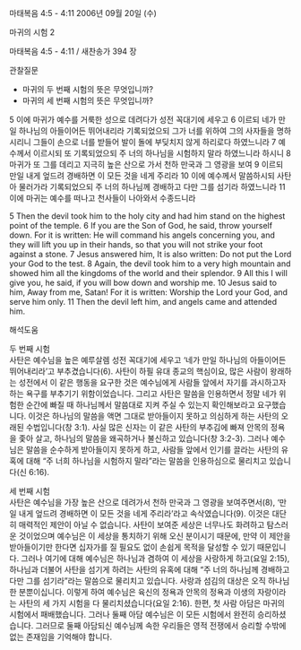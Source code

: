 마태복음 4:5 - 4:11 
2006년 09월 20일 (수)

마귀의 시험 2



마태복음 4:5 - 4:11 / 새찬송가 394 장


관찰질문
- 마귀의 두 번째 시험의 뜻은 무엇입니까?
- 마귀의 세 번째 시험의 뜻은 무엇입니까?

5 이에 마귀가 예수를 거룩한 성으로 데려다가 성전 꼭대기에 세우고 6 이르되 네가 만일 하나님의 아들이어든 뛰어내리라 기록되었으되 그가 너를 위하여 그의 사자들을 명하시리니 그들이 손으로 너를 받들어 발이 돌에 부딪치지 않게 하리로다 하였느니라 7 예수께서 이르시되 또 기록되었으되 주 너의 하나님을 시험하지 말라 하였느니라 하시니 8 마귀가 또 그를 데리고 지극히 높은 산으로 가서 천하 만국과 그 영광을 보여 9 이르되 만일 내게 엎드려 경배하면 이 모든 것을 네게 주리라 10 이에 예수께서 말씀하시되 사탄아 물러가라 기록되었으되 주 너의 하나님께 경배하고 다만 그를 섬기라 하였느니라 11 이에 마귀는 예수를 떠나고 천사들이 나아와서 수종드니라

5  Then the devil took him to the holy city and had him stand on the highest point of the temple. 6  If you are the Son of God, he said, throw yourself down. For it is written: He will command his angels concerning you, and they will lift you up in their hands, so that you will not strike your foot against a stone. 7  Jesus answered him, It is also written: Do not put the Lord your God to the test. 8  Again, the devil took him to a very high mountain and showed him all the kingdoms of the world and their splendor. 9  All this I will give you, he said, if you will bow down and worship me. 10  Jesus said to him, Away from me, Satan! For it is written: Worship the Lord your God, and serve him only. 11  Then the devil left him, and angels came and attended him.

해석도움





두 번째 시험  
사탄은 예수님을 높은 예루살렘 성전 꼭대기에 세우고 ‘네가 만일 하나님의 아들이어든 뛰어내리라’고 부추겼습니다(6). 사탄이 하필 유대 종교의 핵심이요, 많은 사람이 왕래하는 성전에서 이 같은 행동을 요구한 것은 예수님에게 사람들 앞에서 자기를 과시하고자 하는 욕구를 부추기기 위함이었습니다. 그리고 사탄은 말씀을 인용하면서 정말 네가 위험한 순간에 빠질 때 하나님께서 말씀대로 지켜 주실 수 있는지 확인해보라고 요구했습니다. 이것은 하나님의 말씀을 액면 그대로 받아들이지 못하고 의심하게 하는 사탄의 오래된 수법입니다(창 3:1). 사실 많은 신자는 이 같은 사탄의 부추김에 빠져 안목의 정욕을 좇아 살고, 하나님의 말씀을 왜곡하거나 불신하고 있습니다(창 3:2-3). 그러나 예수님은 말씀을 순수하게 받아들이지 못하게 하고, 사람들 앞에서 인기를 끌라는 사탄의 유혹에 대해 “주 너희 하나님을 시험하지 말라”라는 말씀을 인용하심으로 물리치고 있습니다(신 6:16).    

세 번째 시험  
사탄은 예수님을 가장 높은 산으로 데려가서 천하 만국과 그 영광을 보여주면서(8), ‘만일 내게 엎드려 경배하면 이 모든 것을 네게 주리라’라고 속삭였습니다(9). 이것은 대단히 매력적인 제안이 아닐 수 없습니다. 사탄이 보여준 세상은 너무나도 화려하고 탐스러운 것이었으며 예수님은 이 세상을 통치하기 위해 오신 분이시기 때문에, 만약 이 제안을 받아들이기만 한다면 십자가를 질 필요도 없이 손쉽게 목적을 달성할 수 있기 때문입니다. 그러나 여기에 대해 예수님은 하나님과 겸하여 이 세상을 사랑하게 하고(요일 2:15), 하나님과 더불어 사탄을 섬기게 하려는 사탄의 유혹에 대해 “주 너의 하나님께 경배하고 다만 그를 섬기라”라는 말씀으로 물리치고 있습니다. 사랑과 섬김의 대상은 오직 하나님 한 분뿐이십니다. 이렇게 하여 예수님은 육신의 정욕과 안목의 정욕과 이생의 자랑이라는 사탄의 세 가지 시험을 다 물리치셨습니다(요일 2:16). 한편, 첫 사람 아담은 마귀의 시험에서 패배했습니다. 그러나 둘째 아담 예수님은 이 모든 시험에서 완전히 승리하셨습니다. 그러므로 둘째 아담되신 예수님께 속한 우리들은 영적 전쟁에서 승리할 수밖에 없는 존재임을 기억해야 합니다.